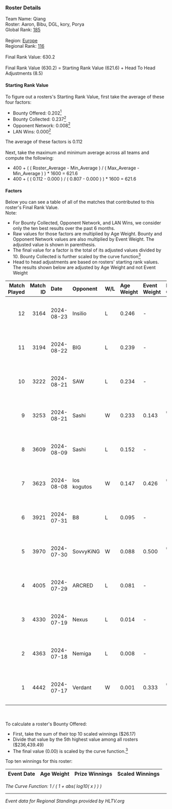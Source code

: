 ### Roster Details<br />
Team Name: Qiang<br />
Roster: Aaron, Bibu, DGL, kory, Porya<br />
Global Rank: [185](../../standings_global_2025_01_13.md)<br />
<br />
Region: [Europe]( ../../standings_europe_2025_01_13.md)<br />
Regional Rank: [116]( ../../standings_europe_2025_01_13.md)<br />
<br />
Final Rank Value:  630.2<br />
<br />
Final Rank Value (630.2) = Starting Rank Value (621.6) + Head To Head Adjustments (8.5)<br />

#### Starting Rank Value<br />
To figure out a rosters's Starting Rank Value, first take the average of these four factors:<br />
- Bounty Offered: 0.202[<sup>1</sup>](#table2)
- Bounty Collected: 0.237[<sup>2</sup>](#table1)
- Opponent Network: 0.008[<sup>2</sup>](#table1)
- LAN Wins: 0.000[<sup>2</sup>](#table1)

The average of these factors is 0.112<br />
<br />
Next, take the maximum and minimum average across all teams and compute the following:<br />
- 400 + ( ( Roster_Average - Min_Average ) / ( Max_Average - Min_Average ) ) * 1600 = 621.6
- 400 + ( ( 0.112 - 0.000 ) / ( 0.807 - 0.000 ) ) * 1600 = 621.6


#### Factors<br />
Below you can see a table of all of the matches that contributed to this roster's Final Rank Value.<br />
Note:<br />

- For Bounty Collected, Opponent Network, and LAN Wins, we consider only the ten best results over the past 6 months.
- Raw values for those factors are multiplied by Age Weight. Bounty and Opponent Network values are also multiplied by Event Weight. The adjusted value is shown in parenthesis.
- The final value for a factor is the total of its adjusted values divided by 10. Bounty Collected is further scaled by the curve function[<sup>3</sup>](#curveFunction)
- Head to head adjustments are based on rosters' starting rank values. The results shown below are adjusted by Age Weight and not Event Weight
<span id="table1"></span><br />


| Match Played | Match ID | Date       | Opponent    | W/L | Age Weight | Event Weight | Bounty Collected | Opponent Network | LAN Wins  | H2H Adj. | Roster                        |
| -: | -: | :- | :- | :- | :- | :- | :- | :- | :- | -: | :- |
|           12 |     3164 | 2024-08-23 | Insilio     | L   | 0.246      | -            | -                | -                | -         |    -2.18 | Aaron, Bibu, DGL, kory, Porya |
|           11 |     3194 | 2024-08-22 | BIG         | L   | 0.239      | -            | -                | -                | -         |    -0.10 | Aaron, Bibu, DGL, kory, Porya |
|           10 |     3222 | 2024-08-21 | SAW         | L   | 0.234      | -            | -                | -                | -         |    -0.11 | Aaron, Bibu, DGL, kory, Porya |
|            9 |     3253 | 2024-08-21 | Sashi       | W   | 0.233      | 0.143        | 0.045 (0.001)    | 0.622 (0.021)    | 0 (0.000) |     6.62 | Aaron, Bibu, DGL, kory, Porya |
|            8 |     3609 | 2024-08-09 | Sashi       | L   | 0.152      | -            | -                | -                | -         |    -0.47 | Aaron, Bibu, DGL, kory, Porya |
|            7 |     3623 | 2024-08-08 | los kogutos | W   | 0.147      | 0.426        | 0.072 (0.004)    | 0.851 (0.053)    | 0 (0.000) |     4.47 | Aaron, Bibu, DGL, kory, Porya |
|            6 |     3921 | 2024-07-31 | B8          | L   | 0.095      | -            | -                | -                | -         |    -0.15 | Aaron, Bibu, DGL, kory, Porya |
|            5 |     3970 | 2024-07-30 | SovvyKiNG   | W   | 0.088      | 0.500        | 0.000 (0.000)    | 0.187 (0.008)    | 0 (0.000) |     1.19 | Aaron, Bibu, DGL, kory, Porya |
|            4 |     4005 | 2024-07-29 | ARCRED      | L   | 0.081      | -            | -                | -                | -         |    -0.72 | Aaron, Bibu, DGL, kory, Porya |
|            3 |     4330 | 2024-07-19 | Nexus       | L   | 0.014      | -            | -                | -                | -         |    -0.00 | Aaron, Bibu, DGL, kory, Porya |
|            2 |     4363 | 2024-07-18 | Nemiga      | L   | 0.008      | -            | -                | -                | -         |    -0.01 | Aaron, Bibu, DGL, kory, Porya |
|            1 |     4442 | 2024-07-17 | Verdant     | W   | 0.001      | 0.333        | 0.049 (0.000)    | 0.416 (0.000)    | 0 (0.000) |     0.03 | Aaron, Bibu, DGL, kory, Porya |

<br />
<span id="table2"></span><br />
To calculate a roster's Bounty Offered:<br />

- First, take the sum of their top 10 scaled winnings ($26.17)
- Divide that value by the 5th highest value among all rosters ($236,439.49)
- The final value (0.00) is scaled by the curve function.[<sup>3</sup>](#curveFunction)

Top ten winnings for this roster:<br />

| Event Date | Age Weight | Prize Winnings | Scaled Winnings |
| :- | -: | :- | :- |


<span id="curveFunction"></span>_The Curve Function: 1 / ( 1 + abs( log10( x ) ) )_<br />

---
_Event data for Regional Standings provided by HLTV.org_<br />
